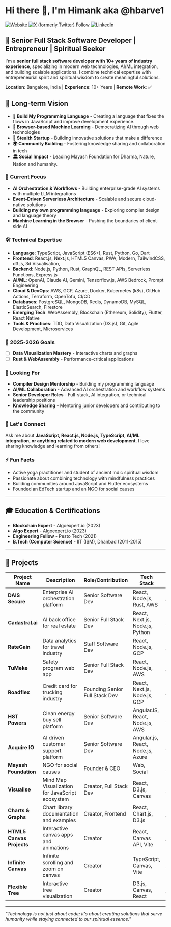 <!-- @format -->

# Hi there 👋, I'm Himank aka @hbarve1

[![Website](https://img.shields.io/website?label=hbarve1.com&style=for-the-badge&url=https%3A%2F%2Fhbarve1.com)](https://hbarve1.com)
[![X (formerly Twitter) Follow](https://img.shields.io/twitter/follow/hbarve1?style=for-the-badge&logo=x)](https://twitter.com/intent/follow?original_referer=https%3A%2F%2Fgithub.com%2Fhbarve1&screen_name=hbarve1)
[![LinkedIn](https://img.shields.io/badge/LinkedIn-0077B5?style=for-the-badge&logo=linkedin&logoColor=white)](https://www.linkedin.com/in/hbarve1)

## 🚀 Senior Full Stack Software Developer | Entrepreneur | Spiritual Seeker

I'm a **senior full stack software developer with 10+ years of industry experience**, specializing in modern web technologies, AI/ML integration, and building scalable applications. I combine technical expertise with entrepreneurial spirit and spiritual wisdom to create meaningful solutions.

**Location**: Bangalore, India | **Experience**: 10+ Years | **Remote Work**: ✅

## 🎯 Long-term Vision

- **🔧 Build My Programming Language** - Creating a language that fixes the flows in JavaScript and improve development experience.
- **🤖 Browser-based Machine Learning** - Democratizing AI through web technologies
- **🚀 Stealth Startup** - Building innovative solutions that make a difference
- **🌍 Community Building** - Fostering knowledge sharing and collaboration in tech
- **🏛️ Social Impact** - Leading Mayash Foundation for Dharma, Nature, Nation and humanity.

### 🎯 Current Focus
- **AI Orchestration & Workflows** - Building enterprise-grade AI systems with multiple LLM integrations
- **Event-Driven Serverless Architecture** - Scalable and secure cloud-native solutions
- **Building my own programming language** - Exploring compiler design and language theory
- **Machine Learning in the Browser** - Pushing the boundaries of client-side AI

### 🛠️ Technical Expertise
- **Language**: TypeScript, JavaScript (ES6+), Rust, Python, Go, Dart
- **Frontend**: React.js, Next.js, HTML5 Canvas, PWA, Modern, TailwindCSS, d3.js, 3d Visualisation,
- **Backend**: Node.js, Python, Rust, GraphQL, REST APIs, Serverless Functions, Express.js
- **AI/ML**: OpenAI, Claude AI, Gemini, Tensorflow.js, AWS Bedrock, Prompt Engineering
- **Cloud & DevOps**: AWS, GCP, Azure, Docker, Kubernetes (k8s), GitHub Actions, Terraform, OpenTofu, CI/CD
- **Databases**: PostgreSQL, MongoDB, Redis, DynamoDB, MySQL, ElasticSearch, Firestore
- **Emerging Tech**: WebAssembly, Blockchain (Ethereum, Solidity), Flutter, React Native
- **Tools & Practices**: TDD, Data Visualization (D3.js), Git, Agile Development, Microservices

### 🎯 2025-2026 Goals
- [ ] **Data Visualization Mastery** - Interactive charts and graphs
- [ ] **Rust & WebAssembly** - Performance-critical applications

### 🤝 Looking For
- **Compiler Design Mentorship** - Building my programming language
- **AI/ML Collaboration** - Advanced AI orchestration and workflow systems
- **Senior Developer Roles** - Full-stack, AI integration, or technical leadership positions
- **Knowledge Sharing** - Mentoring junior developers and contributing to the community

### 💬 Let's Connect
Ask me about **JavaScript, React.js, Node.js, TypeScript, AI/ML integration, or anything related to modern web development**. I love sharing knowledge and learning from others!

### ⚡ Fun Facts
- Active yoga practitioner and student of ancient Indic spiritual wisdom
- Passionate about combining technology with mindfulness practices
- Building communities around JavaScript and Flutter ecosystems
- Founded an EdTech startup and an NGO for social causes

---

## 🎓 Education & Certifications

- **Blockchain Expert** - Algoexpert.io (2023)
- **Algo Expert** - Algoexpert.io (2023)
- **Engineering Fellow** - Pesto Tech (2021)
- **B.Tech (Computer Science)** - IIT (ISM), Dhanbad (2011-2015)

---

## 🚀 Projects

| Project Name | Description | Role/Contribution | Tech Stack | Status/Link |
|--------------|-------------|-------------------|------------|-------------|
| **DAIS Secure** | Enterprise AI orchestration platform | Senior Software Dev | React, Node.js, Rust, AWS | [Live](https://www.dais.co) |
| **Cadastral.ai** | AI back office for real estate | Senior Full Stack Dev | React, Next.js, Node.js, Python | [Live](https://cadastral.ai) |
| **RateGain** | Data analytics for travel industry | Staff Software Dev | React, Node.js, GCP | [Live](https://rategain.com) |
| **TuMeke** | Safety program web app | Senior Full Stack Dev | React, Node.js, AWS | [Live](https://www.tumeke.io) |
| **Roadflex** | Credit card for trucking industry | Founding Senior Full Stack Dev | React, Next.js, Node.js, GCP | [Live](https://www.roadflex.com) |
| **HST Powers** | Clean energy buy sell platform | Senior Software Dev | AngularJS, React, Node.js, AWS | [Live](https://www.hstpowers.com) |
| **Acquire IO** | AI driven customer support platform | Senior Software Dev | Angular.js, React, Node.js, Azure | [Live](https://www.acquire.io) |
| **Mayash Foundation** | NGO for social causes | Founder & CEO | Web, Social | [Live](https://www.mayash.org) |
| **Visualise** | Mind Map Visualization for JavaScript ecosystem | Creator, Full Stack Dev | React, D3.js, Canvas | [Live](https://visualise.netlify.app) |
| **Charts & Graphs** | Chart library documentation and examples | Creator, Frontend | React, Chart.js, D3.js | [Live](https://charts-and-graphs.vercel.app) |
| **HTML5 Canvas Projects** | Interactive canvas apps and animations | Creator | React, Canvas API, Vite | [Live](https://hbarve1-html5-canvas-1.onrender.com) |
| **Infinite Canvas** | Infinite scrolling and zoom on canvas | Creator | TypeScript, Canvas, Vite | [Live](https://hbarve1-html5-infinite-canvas.onrender.com) |
| **Flexible Tree** | Interactive tree visualization | Creator | D3.js, Canvas, React | [Live](https://hbarve1-flexible-tree-d3js-canvas.onrender.com) |

---

*"Technology is not just about code; it's about creating solutions that serve humanity while staying connected to our spiritual essence."*

